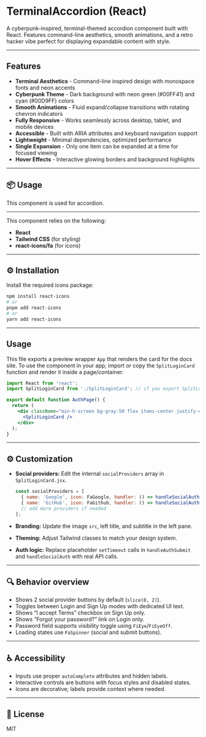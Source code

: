 # TerminalAccordion (React)

A cyberpunk-inspired, terminal-themed accordion component built with React. Features command-line aesthetics, smooth animations, and a retro hacker vibe perfect for displaying expandable content with style.

---

## Features

- **Terminal Aesthetics** - Command-line inspired design with monospace fonts and neon accents
- **Cyberpunk Theme** - Dark background with neon green (#00FF41) and cyan (#00D9FF) colors
- **Smooth Animations** - Fluid expand/collapse transitions with rotating chevron indicators
- **Fully Responsive** - Works seamlessly across desktop, tablet, and mobile devices
- **Accessible** - Built with ARIA attributes and keyboard navigation support
- **Lightweight** - Minimal dependencies, optimized performance
- **Single Expansion** - Only one item can be expanded at a time for focused viewing
- **Hover Effects** - Interactive glowing borders and background highlights  

---

## 📦 Usage

This component is used for accordion.

---


This component relies on the following:

- **React**
- **Tailwind CSS** (for styling)
- **react-icons/fa** (for icons)

---

## ⚙️ Installation

Install the required icons package:

```bash
npm install react-icons
# or
pnpm add react-icons
# or
yarn add react-icons
```

---

## Usage

This file exports a preview wrapper `App` that renders the card for the docs site. To use the component in your app, import or copy the `SplitLoginCard` function and render it inside a page/container:

```jsx
import React from 'react';
import SplitLoginCard from './SplitLoginCard'; // if you export SplitLoginCard from the file

export default function AuthPage() {
  return (
    <div className="min-h-screen bg-gray-50 flex items-center justify-center p-4">
      <SplitLoginCard />
    </div>
  );
}
```

---

## ⚙️ Customization

- **Social providers:** Edit the internal `socialProviders` array in `SplitLoginCard.jsx`.

  ```jsx
  const socialProviders = [
    { name: 'Google', icon: FaGoogle, handler: () => handleSocialAuth('Google') },
    { name: 'GitHub', icon: FaGithub, handler: () => handleSocialAuth('GitHub') },
    // add more providers if needed
  ];
  ```

- **Branding:** Update the image `src`, left title, and subtitle in the left pane.
- **Theming:** Adjust Tailwind classes to match your design system.
- **Auth logic:** Replace placeholder `setTimeout` calls in `handleAuthSubmit` and `handleSocialAuth` with real API calls.

---

## 🔍 Behavior overview

- Shows 2 social provider buttons by default (`slice(0, 2)`).
- Toggles between Login and Sign Up modes with dedicated UI text.
- Shows “I accept Terms” checkbox on Sign Up only.
- Shows “Forgot your password?” link on Login only.
- Password field supports visibility toggle using `FiEye`/`FiEyeOff`.
- Loading states use `FaSpinner` (social and submit buttons).

---

## ♿ Accessibility

- Inputs use proper `autoComplete` attributes and hidden labels.
- Interactive controls are buttons with focus styles and disabled states.
- Icons are decorative; labels provide context where needed.

---

## 📄 License

MIT
